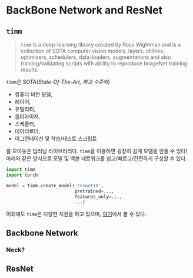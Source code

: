 # BackBone Network and ResNet

## `timm`

> `timm` is a deep-learning library created by Ross Wightman and is a collection of SOTA computer vision models, layers, utilities, optimizers, schedulers, data-loaders, augmentations and also training/validating scripts with ability to reproduce ImageNet training results.

`timm`은 SOTA(_State-Of-The-Art, 최고 수준의_)
+ 컴퓨터 비전 모델,
+ 레이어,
+ 유틸리티,
+ 옵티마이저,
+ 스케줄러,
+ 데이터로더,
+ 어그먼테이션 및 학습/테스트 스크립트   

를 모아놓은 딥러닝 라이브러리다. `timm`을 이용하면 굉장히 쉽게 모델을 만들 수 있다!   
아래와 같은 방식으로 모델 및 백본 네트워크를 쉽고/빠르고/간편하게 구성할 수 있다.

```python
import timm
import torch

model = timm.create_model('resnet18',
                          pretrained=...,
                          features_only=...,
                          ...)
```

이외에도 `timm`은 다양한 지원을 하고 있으며, [여기](https://fastai.github.io/timmdocs/)에서 볼 수 있다.

## Backbone Network

### Neck?


## ResNet